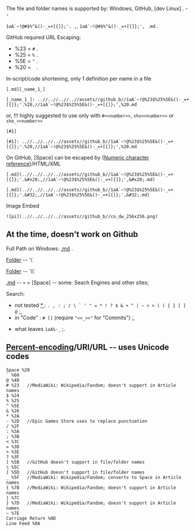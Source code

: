
The file and folder names is supported by: Windows, GitHub, [dev Linux] . --

`` 1aA`~!@#$%^&()-_=+[{]};'. , ``, `` 1aA`~!@#$%^&()-_=+[{]};', .md `` <!-- [d ",. .md"] --> .

GitHub required URL Escaping:
* %23 = `` # `` .
* %25 = `` % `` .
* %5E = `` ^ `` .
* %20 = ` ` .

In-script/code shortening, only 1 definition per name in a file
```
[.md][_name_1_]

[_name_1_]: ..//..//..//..//assets//github_b//1aA`~!@%23$%25%5E&()-_=+[{]};'.%20,//1aA`~!@%23$%25%5E&()-_=+[{]};',%20.md
```
or, !!! highly suggested to use only with `#<<number>>`, `sho<<number>>` or `sho_<<number>>`
```
[#1]

[#1]: ..//..//..//..//assets//github_b//1aA`~!@%23$%25%5E&()-_=+[{]};'.%20,//1aA`~!@%23$%25%5E&()-_=+[{]};',%20.md
```

On GitHub, [Space] can be escaped by {[Numeric character reference](https://en.wikipedia.org/wiki/Numeric_character_reference)}/HTML/XML
```
[.md](..//..//..//..//assets//github_b//1aA`~!@%23$%25%5E&()-_=+[{]};'.&#x20;,//1aA`~!@%23$%25%5E&()-_=+[{]};',&#x20;.md)

[.md](..//..//..//..//assets//github_b//1aA`~!@%23$%25%5E&()-_=+[{]};'.&#32;,//1aA`~!@%23$%25%5E&()-_=+[{]};',&#32;.md)
```

Image Embed
```
![pi](..//..//..//..//assets//github_b//co_dw_256x256.png)
```


## At the time, doesn't work on Github

Full Path on Windows: [.md](C://b//assets//github_b//1aA`~!@%23$%25%5E&()-_=+[{]};'.%20,//1aA`~!@%23$%25%5E&()-_=+[{]};',%20.md) .

[Folder](..\..\..\..\assets\github_b\1aA`~!@%23$%25%5E&()-_=+[{]};'.%20,) -- `\`

[Folder](..\\..\\..\\..\\assets\\github_b\\1aA`~!@%23$%25%5E&()-_=+[{]};'.%20,) -- `\\`

[.md](..//..//..//..//assets//github_b//1aA`~!@%23$%25%5E&()-_=+[{]};'.%20,/1aA`~!@%23$%25%5E&()-_=+[{]};',+.md) -- `+` = [Space] -- some: Seach Engines and other sites;

Search:
* not tested [ * ](https://docs.github.com/en/github/searching-for-information-on-github/searching-on-github/searching-code) : `` . , : ; / \ ` ' " = * ! ? $ & + ^ | ~ < > ( ) { } [ ] @ `` ;,
* in "Code" : `` # [] `` (require `"<<_>>"` for "Commits") ;,
<!-- * in "Commits" : `` `` ;, -->
* what leaves `` 1aA%-_ `` ;.


## [Percent-encoding](https://en.wikipedia.org/wiki/Percent-encoding)/URI/URL -- uses Unicode codes

```
Space %20
` %60
@ %40
# %23   //MediaWiki: Wikipedia/Fandom; doesn't support in Article names
$ %24
% %25
^ %5E
& %26
* %2A
- %2D   //Epic Games Store uses to replace punctuation
/ %2F
: %3A
; %3B
< %3C
= %3D
> %3E
? %3F
[ %5B   //GitHub doesn't support in file/folder names
\ %5C
] %5D   //GitHub doesn't support in file/folder names
_ %5F   //MediaWiki: Wikipedia/Fandom; converts to Space in Article names
{ %7B   //MediaWiki: Wikipedia/Fandom; doesn't support in Article names
| %7C
} %7D   //MediaWiki: Wikipedia/Fandom; doesn't support in Article names
~ %7E
Carriage Return %0D
Line Feed %0A
```
